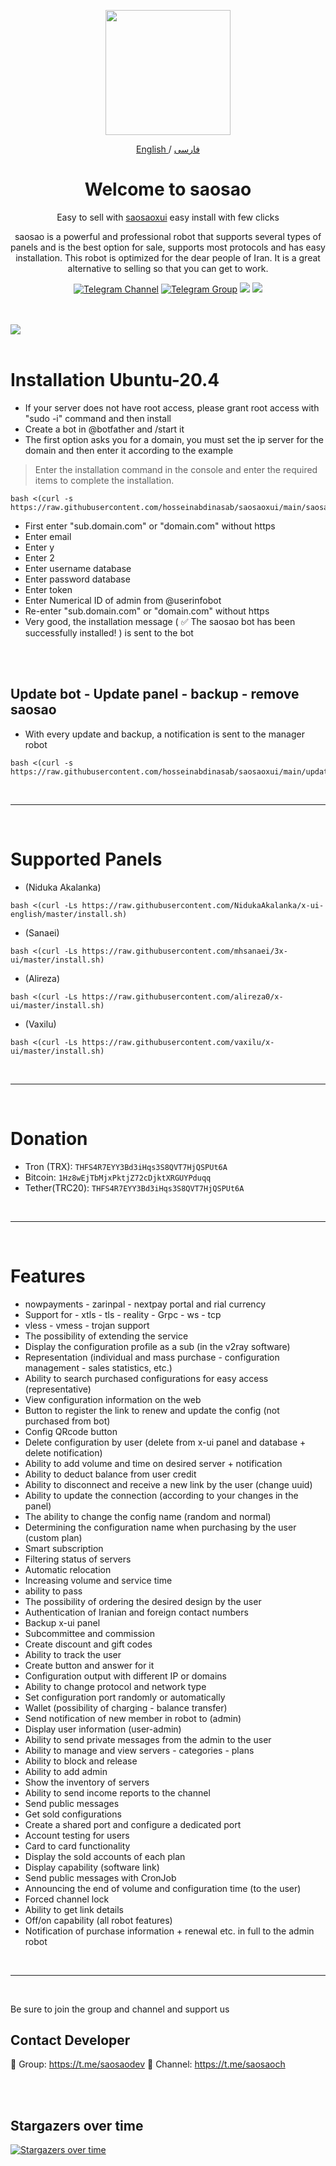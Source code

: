<p align="center">
  <a href="https://github.com/hosseinabdinasab/saosaoxui" target="_blank" rel="noopener noreferrer">
    <picture>
      <source media="(prefers-color-scheme: dark)" srcset="https://github.com/hosseinabdinasab/saosaoxui/assets/165170298/fd9e2bfc-4137-4d20-8c52-82a34158ec43">
      <img width="200" height="200" src="https://github.com/hosseinabdinasab/saosaoxui/assets/165170298/fd9e2bfc-4137-4d20-8c52-82a34158ec43">
    </picture>
  </a>
</p> 

<p align="center">
	<a href="./README.md">
	English
	</a>
	/
	<a href="./README-fa.md">
	فارسی
	</a>

</p>

<h1 align="center"/>Welcome to saosao</h1>

<p align="center">
Easy to sell with <a href="https://github.com/hosseinabdinasab/saosaoxui">saosaoxui</a> easy install with few clicks
</p>

<p align="center">
saosao is a powerful and professional robot that supports several types of panels and is the best option for sale, supports most protocols and has easy installation. This robot is optimized for the dear people of Iran. It is a great alternative to selling so that you can get to work.
</p>


<div align=center>

[![Telegram Channel](https://img.shields.io/endpoint?label=Channel&style=flat-square&url=https%3A%2F%2Ftg.sumanjay.workers.dev%2Fsaosaoch&color=blue)](https://telegram.dog/saosaoch)
[![Telegram Group](https://img.shields.io/endpoint?color=neon&label=Support%20Group&style=flat-square&url=https%3A%2F%2Ftg.sumanjay.workers.dev%2Fsaosaodev)](https://telegram.dog/saosaodev)
<img src="https://img.shields.io/github/license/saosaodev/saosaoxui?style=flat-square" />
<img src="https://img.shields.io/github/v/release/saosaodev/saosaoxui.svg" />
<!-- <img src="https://visitor-badge.glitch.me/badge?page_id=saosaodev.saosaodev" />
 -->
</div>

<br>
<br>
    <a align="center">
        <img src="https://github.com/hosseinabdinasab/saosaoxui/assets/27927279/f6635ea5-ab26-4c64-a7b8-952203f79763" />
    </a>     
<br>
<br>

# Installation Ubuntu-20.4 


- If your server does not have root access, please grant root access with "sudo -i" command and then install
- Create a bot in @botfather and /start it
- The first option asks you for a domain, you must set the ip server for the domain and then enter it according to the example
> Enter the installation command in the console and enter the required items to complete the installation.
```
bash <(curl -s https://raw.githubusercontent.com/hosseinabdinasab/saosaoxui/main/saosao.sh)
```
- First enter "sub.domain.com" or "domain.com" without https
- Enter email
- Enter y
- Enter 2
- Enter username database
- Enter password database
- Enter token
- Enter Numerical ID of admin from @userinfobot
- Re-enter "sub.domain.com" or "domain.com" without https
- Very good, the installation message ( ✅ The saosao bot has been successfully installed! ) is sent to the bot

<br>
<br>

## Update bot - Update panel - backup - remove saosao

- With every update and backup, a notification is sent to the manager robot
```
bash <(curl -s https://raw.githubusercontent.com/hosseinabdinasab/saosaoxui/main/update.sh)
```

<br>

<hr>

<br>


# Supported Panels


- (Niduka Akalanka)
````
bash <(curl -Ls https://raw.githubusercontent.com/NidukaAkalanka/x-ui-english/master/install.sh)
````
- (Sanaei)
````
bash <(curl -Ls https://raw.githubusercontent.com/mhsanaei/3x-ui/master/install.sh) 
````
- (Alireza)
````
bash <(curl -Ls https://raw.githubusercontent.com/alireza0/x-ui/master/install.sh)
````
- (Vaxilu)
````
bash <(curl -Ls https://raw.githubusercontent.com/vaxilu/x-ui/master/install.sh)
````




<br>
<hr>
<br>



# Donation

- Tron (TRX): `THFS4R7EYY3Bd3iHqs3S8QVT7HjQSPUt6A`
- Bitcoin: `1Hz8wEjTbMjxPktjZ72cDjktXRGUYPduqq`
- Tether(TRC20): `THFS4R7EYY3Bd3iHqs3S8QVT7HjQSPUt6A`

<br>
<hr>
<br>

# Features

- nowpayments - zarinpal - nextpay portal and rial currency
- Support for - xtls - tls - reality - Grpc - ws - tcp
- vless - vmess - trojan support
- The possibility of extending the service
- Display the configuration profile as a sub (in the v2ray software)
- Representation (individual and mass purchase - configuration management - sales statistics, etc.)
- Ability to search purchased configurations for easy access (representative)
- View configuration information on the web
- Button to register the link to renew and update the config (not purchased from bot)
- Config QRcode button
- Delete configuration by user (delete from x-ui panel and database + delete notification)
- Ability to add volume and time on desired server + notification
- Ability to deduct balance from user credit
- Ability to disconnect and receive a new link by the user (change uuid)
- Ability to update the connection (according to your changes in the panel)
- The ability to change the config name (random and normal)
- Determining the configuration name when purchasing by the user (custom plan)
- Smart subscription
- Filtering status of servers
- Automatic relocation
- Increasing volume and service time
- ability to pass
- The possibility of ordering the desired design by the user
- Authentication of Iranian and foreign contact numbers
- Backup x-ui panel
- Subcommittee and commission
- Create discount and gift codes
- Ability to track the user
- Create button and answer for it
- Configuration output with different IP or domains
- Ability to change protocol and network type
- Set configuration port randomly or automatically
- Wallet (possibility of charging - balance transfer)
- Send notification of new member in robot to (admin)
- Display user information (user-admin)
- Ability to send private messages from the admin to the user
- Ability to manage and view servers - categories - plans
- Ability to block and release
- Ability to add admin
- Show the inventory of servers
- Ability to send income reports to the channel
- Send public messages
- Get sold configurations
- Create a shared port and configure a dedicated port
- Account testing for users
- Card to card functionality
- Display the sold accounts of each plan
- Display capability (software link)
- Send public messages with CronJob
- Announcing the end of volume and configuration time (to the user)
- Forced channel lock
- Ability to get link details
- Off/on capability (all robot features)
- Notification of purchase information + renewal etc. in full to the admin robot


<br>
<hr>
<br>

Be sure to join the group and channel and support us

## Contact Developer
💎 Group: https://t.me/saosaodev
💎 Channel: https://t.me/saosaoch

<br>
<br>

## Stargazers over time

[![Stargazers over time](https://starchart.cc/saosaodev/saosaoxui.svg)](https://starchart.cc/saosaodev/saosaoxui)
